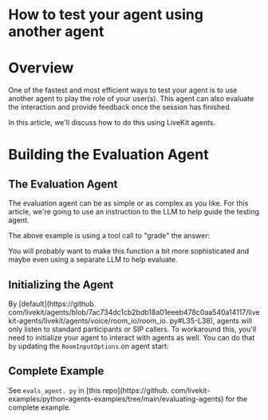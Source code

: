# How to test your agent using another agent

# Overview

One of the fastest and most efficient ways to test your agent is to use another agent to play the role of your user(s). This agent can also evaluate the interaction and provide feedback once the session has finished.

In this article, we'll discuss how to do this using LiveKit agents.


# Building the Evaluation Agent


## The Evaluation Agent

The evaluation agent can be as simple or as complex as you like. For this article, we're going to use an instruction to the LLM to help guide the testing agent.

The above example is using a tool call to "grade" the answer:

You will probably want to make this function a bit more sophisticated and maybe even using a separate LLM to help evaluate.


## Initializing the Agent

By [default](https://github. com/livekit/agents/blob/7ac734dc1cb2bdb18a01eeeb478c0aa540a14117/livekit-agents/livekit/agents/voice/room_io/room_io. py#L35-L38), agents will only listen to standard participants or SIP callers. To workaround this, you'll need to initialize your agent to interact with agents as well. You can do that by updating the `RoomInputOptions` on agent start:


## Complete Example

See `evals_agent. py` in [this repo](https://github. com/livekit-examples/python-agents-examples/tree/main/evaluating-agents) for the complete example.